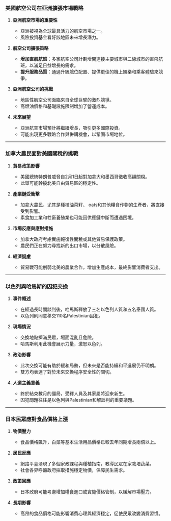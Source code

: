 ### 美國航空公司在亞洲擴張市場戰略

1. **亞洲航空市場的重要性**
   - 亞洲被視為全球最具活力的航空市場之一。
   - 風險投資基金看好該地區未來增長潛力。

2. **航空公司擴張策略**
   - **增加直航航班**：多家航空公司計劃增開連接主要城市與二線城市的直飛航班，以滿足日益增長的需求。
   - **提升服務品質**：通過升級艙位配置、提供更佳的機上娛樂和乘客體驗來競爭。

3. **亞洲航空公司的挑戰**
   - 地區性航空公司面臨來自全球巨擘的激烈競爭。
   - 高燃油價格和基礎設施限制增加了營運成本。

4. **未來展望**
   - 亞洲航空市場預計將繼續增長，吸引更多國際投資。
   - 可能出現更多戰略合作與併購機會，以鞏固市場地位。

---

### 加拿大農民面對美國關稅的挑戰

1. **貿易政策影響**
   - 美國總統特朗普威脅自2月1日起對加拿大和墨西哥徵收高額關稅。
   - 此舉可能幹擾北美自由貿易區的穩定性。

2. **產業鏈受衝擊**
   - 加拿大農民，尤其是種植油菜籽、 oats和其他糧食作物的生產者，將直接受到影響。
   - 素食加工業和牲畜養殖業也可能因供應鏈中斷而遭遇困境。

3. **市場反應與應對措施**
   - 加拿大政府考慮實施報復性關稅或其他貿易保護政策。
   - 農民們正在努力尋找新的出口市場，以分散風險。

4. **經濟疑慮**
   - 貿易戰可能削弱北美的農業合作，增加生產成本，最終影響消費者支出。

---

### 以色列與哈馬斯的囚犯交換

1. **事件概述**
   - 在經過長時間談判後，哈馬斯釋放了三名以色列人質和五名泰國人質。
   - 以色列則同意移交110名Palestinian囚犯。

2. **現場情況**
   - 交換地點擠滿民眾，場面混亂且危險。
   - 哈馬斯利用此機會展示力量，激怒以色列。

3. **政治影響**
   - 此次交換可能有助於緩和局勢，但未來是否能持續和平進展仍不明朗。
   - 雙方均表達了對於未來交換程序安全性的關切。

4. **人道主義意義**
   - 終於結束數月的僵局，受釋人員及其家屬將迎來新生。
   - 囚犯問題往往是以色列與Palestinian和解談判的重要議題。

---

### 日本民眾應對食品價格上漲

1. **物價壓力**
   - 食品價格飆升，白菜等基本生活用品價格已較去年同期增長兩倍以上。

2. **居民反應**
   - 網路平臺湧現了多個家政課程與種植指南，教導民眾在家栽培蔬菜。
   - 社會各界呼籲政府採取措施穩定物價，保障民生需求。

3. **政策回應**
   - 日本政府可能考慮增加糧食進口或實施價格管制，以緩解市場壓力。

4. **長期影響**
   - 高昂的食品價格可能影響消費心理與經濟穩定，促使民眾改變消費習慣。